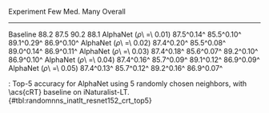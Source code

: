 Experiment                      Few        Med.        Many     Overall
-----------------------  ----------  ----------  ----------  ----------
Baseline                       88.2        87.5        90.2        88.1
AlphaNet (_ρ_\ =\ 0.01)  87.5^0.14^  85.5^0.10^  89.1^0.29^  86.9^0.10^
AlphaNet (_ρ_\ =\ 0.02)  87.4^0.20^  85.5^0.08^  89.0^0.14^  86.9^0.11^
AlphaNet (_ρ_\ =\ 0.03)  87.4^0.18^  85.6^0.07^  89.2^0.10^  86.9^0.10^
AlphaNet (_ρ_\ =\ 0.04)  87.4^0.16^  85.7^0.09^  89.1^0.12^  86.9^0.09^
AlphaNet (_ρ_\ =\ 0.05)  87.4^0.13^  85.7^0.12^  89.2^0.16^  86.9^0.07^

: Top-5 accuracy for AlphaNet using 5 randomly chosen neighbors, with \acs{cRT} baseline on iNaturalist-LT. {#tbl:randomnns_inatlt_resnet152_crt_top5}
